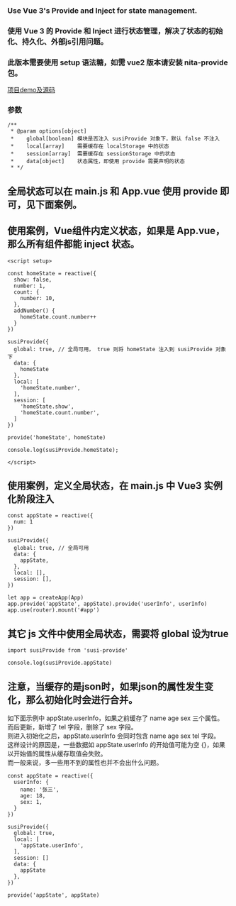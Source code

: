 ### Use Vue 3's Provide and Inject for state management.
### 使用 Vue 3 的 Provide 和 Inject 进行状态管理，解决了状态的初始化、持久化、外部js引用问题。
### 此版本需要使用 setup 语法糖，如需 vue2 版本请安装 nita-provide 包。
[项目demo及源码](https://github.com/blcyzycc/vue-provide-state)


### 参数
```
/**
 * @param options[object]
 *    global[boolean] 模块是否注入 susiProvide 对象下，默认 false 不注入
 *    local[array]    需要缓存在 localStorage 中的状态
 *    session[array]  需要缓存在 sessionStorage 中的状态
 *    data[object]    状态属性，即使用 provide 需要声明的状态
 * */
```

## 全局状态可以在 main.js 和 App.vue 使用 provide 即可，见下面案例。

## 使用案例，Vue组件内定义状态，如果是 App.vue，那么所有组件都能 inject 状态。

```
<script setup>

const homeState = reactive({
  show: false,
  number: 1,
  count: {
    number: 10,
  },
  addNumber() {
    homeState.count.number++
  }
})

susiProvide({
  global: true, // 全局可用， true 则将 homeState 注入到 susiProvide 对象下
  data: {
    homeState
  },
  local: [
    'homeState.number',
  ],
  session: [
    'homeState.show',
    'homeState.count.number',
  ]
})

provide('homeState', homeState)

console.log(susiProvide.homeState);

</script>
```

## 使用案例，定义全局状态，在 main.js 中 Vue3 实例化阶段注入

```
const appState = reactive({
  num: 1
})

susiProvide({
  global: true, // 全局可用
  data: {
    appState,
  },
  local: [],
  session: [],
})

let app = createApp(App)
app.provide('appState', appState).provide('userInfo', userInfo)
app.use(router).mount('#app')

```

## 其它 js 文件中使用全局状态，需要将 global 设为true

```
import susiProvide from 'susi-provide'

console.log(susiProvide.appState)

```

## 注意，当缓存的是json时，如果json的属性发生变化，那么初始化时会进行合并。<br>
如下面示例中 appState.userInfo，如果之前缓存了 name age sex 三个属性。<br>
而后更新，新增了 tel 字段，删除了 sex 字段。<br>
则进入初始化之后，appState.userInfo 会同时包含 name age sex tel 字段。<br>
这样设计的原因是，一些数据如 appState.userInfo 的开始值可能为空 {}，如果以开始值的属性从缓存取值会失败。<br>
而一般来说，多一些用不到的属性也并不会出什么问题。<br>

```
const appState = reactive({
  userInfo: {
    name: '张三',
    age: 18,
    sex: 1,
  }
})

susiProvide({
  global: true,
  local: [
    'appState.userInfo',
  ],
  session: []
  data: {
    appState
  },
})

provide('appState', appState)

```